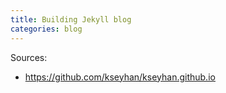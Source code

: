 ```yaml
---
title: Building Jekyll blog
categories: blog
---
```


Sources:
 * https://github.com/kseyhan/kseyhan.github.io